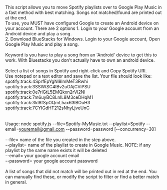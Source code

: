 This script allows you to move Spotify playlists over to Google Play Music in a fast method with best matching. Songs not matched/found are printed out at the end.
<br>
To use, you MUST have configured Google to create an Android device on your account. There are 2 options
    1. Login to your Google account from an Android device and play a song.<br>
    2. Download BlueStacks for Windows. Login to your Google account, Open Google Play Music and play a song.<br>
<br>
Keyword is you have to play a song from an 'Android' device to get this to work. With Bluestacks you don't actually have to own an android device.<br>
<br>
Select a list of songs in Spotify and right-click and Copy Spotify URI.<br>
Use notepad or a text editor and save the list. Your file should look like:<br>
    spotify:track:4SprfEpYgNl8lmMeT3Rwhi<br>
    spotify:track:3SSWtSC4IBv2uOAjCViPSU<br>
    spotify:track:0e7rlGtL5EMQkxn2rVl2Nl<br>
    spotify:track:7m6uyBC8LnIL8M3ceDHqM1<br>
    spotify:track:3kI8fSpOQmL5ax63lBOuH3<br>
    spotify:track:7CYIGdHT212sNhyLjveUnC<br>
<br>
<br>
Usage: node spotify.js --file=Spotify-MyMusic.txt --playlist=Spotify --email=youremail@gmail.com --password=password [--concurrency=30]<br>
<br>
--file=     name of the file you created in the step above.<br>
--playlist= name of the playlist to create in Google Music. NOTE: if any playlist by the same name exists it will be deleted<br>
--email=    your google account email<br>
--password= your google account password<br>
<br>
A list of songs that did not match will be printed out in red at the end. You can manually find these, or modify the script to filter or find a better match in general.<br>
